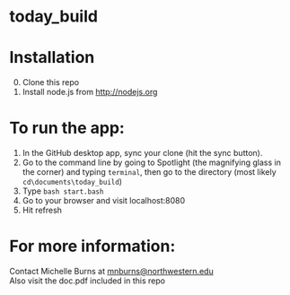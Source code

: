 today_build
===========

Installation
============

0. Clone this repo
1. Install node.js from http://nodejs.org

To run the app:
===============

1. In the GitHub desktop app, sync your clone (hit the sync button).
2. Go to the command line by going to Spotlight (the magnifying glass in the corner) and typing `terminal`, then go to the directory (most likely `cd\documents\today_build`)
3. Type `bash start.bash`
4. Go to your browser and visit localhost:8080
5. Hit refresh

For more information:
=====================

Contact Michelle Burns at mnburns@northwestern.edu  
Also visit the doc.pdf included in this repo

